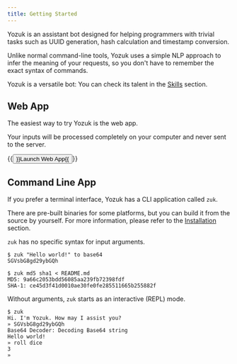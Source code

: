 ```yaml
---
title: Getting Started
---
```


Yozuk is an assistant bot designed for helping programmers with trivial tasks such as UUID generation, hash calculation and timestamp conversion.

Unlike normal command-line tools, Yozuk uses a simple NLP approach to infer the meaning of your requests, so you don't have to remember the exact syntax of commands.

Yozuk is a versatile bot: You can check its talent in the [Skills](../skills) section.

## Web App

The easiest way to try Yozuk is the web app.

Your inputs will be processed completely on your computer and never sent to the server.

{{<button size="large" href="https://app.yozuk.com/">}}Launch Web App{{</button>}}

## Command Line App

If you prefer a terminal interface, Yozuk has a CLI application called `zuk`.

There are pre-built binaries for some platforms, but you can build it from the source by yourself.
For more information, please refer to the [Installation](../installation/cli) section.

`zuk` has no specific syntax for input arguments.

```Shell
$ zuk "Hello world!" to base64
SGVsbG8gd29ybGQh

$ zuk md5 sha1 < README.md
MD5: 9a66c2053bdd56085aa239fb72398fdf
SHA-1: ce45d3f41d0010ae30fe0fe285511665b255882f
```

Without arguments, `zuk` starts as an interactive (REPL) mode.

```
$ zuk
Hi. I'm Yozuk. How may I assist you?
» SGVsbG8gd29ybGQh
Base64 Decoder: Decoding Base64 string
Hello world!
» roll dice
3
» 
```

